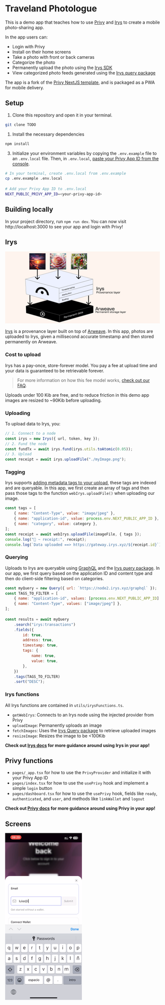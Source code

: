 # Traveland Photologue

This is a demo app that teaches how to use [Privy](https://www.privy.io/) and [Irys](https://irys.xyz/) to create a mobile photo-sharing app.

In the app users can:

-   Login with Privy
-   Install on their home screens
-   Take a photo with front or back cameras
-   Categorize the photo
-   Permanently upload the photo using the [Irys SDK](https://docs.irys.xyz/developer-docs/irys-sdk)
-   View categorized photo feeds generated using the [Irys query package](https://docs.irys.xyz/developer-docs/querying/query-package)

The app is a fork of the [Privy NextJS template](https://github.com/privy-io/create-next-app), and is packaged as a PWA for mobile delivery.

## Setup

1. Clone this repository and open it in your terminal.

```sh
git clone TODO
```

1. Install the necessary dependencies

```sh
npm install
```

3. Initialize your environment variables by copying the `.env.example` file to an `.env.local` file. Then, in `.env.local`, [paste your Privy App ID from the console](https://docs.privy.io/guide/console/api-keys).

```sh
# In your terminal, create .env.local from .env.example
cp .env.example .env.local

# Add your Privy App ID to .env.local
NEXT_PUBLIC_PRIVY_APP_ID=<your-privy-app-id>
```

## Building locally

In your project directory, run `npm run dev`. You can now visit http://localhost:3000 to see your app and login with Privy!

## Irys

![](./assets/irys-provenance-layer-photos.png)

[Irys](https://irys.xyz/) is a provenance layer built on top of [Arweave](https://arweave.org/). In this app, photos are uploaded to Irys, given a millisecond accurate timestamp and then stored permanently on Arweave.

### Cost to upload

Irys has a pay-once, store-forever model. You pay a fee at upload time and your data is guaranteed to be retrievable forever.

> For more information on how this fee model works, [check out our FAQ](https://docs.irys.xyz/faqs/dev-faq#how-does-the-arweave-endowment-help-ensure-data-permanence).

Uploads under 100 Kib are free, and to reduce friction in this demo app images are resized to ~90Kib before uploading.

### Uploading

To upload data to Irys, you:

```js
// 1. Connect to a node
const irys = new Irys({ url, token, key });
// 2. Fund the node
const fundTx = await irys.fund(irys.utils.toAtomic(0.05));
// 3. Upload
const receipt = await irys.uploadFile("./myImage.png");
```

### Tagging

Irys supports [adding metadata tags to your upload](https://docs.irys.xyz/developer-docs/tags), these tags are indexed and are queryable. In this app, we first create an array of tags and then pass those tags to the function `webIrys.uploadFile()` when uploading our image.

```js
const tags = [
	{ name: "Content-Type", value: "image/jpeg" },
	{ name: "application-id", value: process.env.NEXT_PUBLIC_APP_ID },
	{ name: "category", value: category },
];
const receipt = await webIrys.uploadFile(imageFile, { tags });
console.log("🚀 ~ receipt:", receipt);
console.log(`Data uploaded ==> https://gateway.irys.xyz/${receipt.id}`);
```

### Querying

Uploads to Irys are queryable using [GraphQL](https://docs.irys.xyz/developer-docs/querying/graphql) and the [Irys query package](https://docs.irys.xyz/developer-docs/querying/query-package). In our app, we first query based on the application ID and content type and then do client-side filtering based on categories.

```js
const myQuery = new Query({ url: `https://node2.irys.xyz/graphql` });
const TAGS_TO_FILTER = [
	{ name: "application-id", values: [process.env.NEXT_PUBLIC_APP_ID] },
	{ name: "Content-Type", values: ["image/jpeg"] },
];

const results = await myQuery
	.search("irys:transactions")
	.fields({
		id: true,
		address: true,
		timestamp: true,
		tags: {
			name: true,
			value: true,
		},
	})
	.tags(TAGS_TO_FILTER)
	.sort("DESC");
```

### Irys functions

All Irys functions are contained in `utils/irysFunctions.ts`.

-   `getWebIrys`: Connects to an Irys node using the injected provider from Privy
-   `uploadImage`: Permanently uploads an image
-   `fetchImages`: Uses the [Irys Query package](https://docs.irys.xyz/developer-docs/querying/query-package) to retrieve uploaded images
-   `resizeImage`: Resizes the image to be <100Kib

**Check out [Irys docs](https://docs.irys.xyz/) for more guidance around using Irys in your app!**

## Privy functions

-   `pages/_app.tsx` for how to use the `PrivyProvider` and initialize it with your Privy App ID
-   `pages/index.tsx` for how to use the `usePrivy` hook and implement a simple `login` button
-   `pages/dashboard.tsx` for how to use the `usePrivy` hook, fields like `ready`, `authenticated`, and `user`, and methods like `linkWallet` and `logout`

**Check out [Privy docs](https://docs.privy.io/) for more guidance around using Privy in your app!**

## Screens

<img src="./assets/login.png" width="250" />

